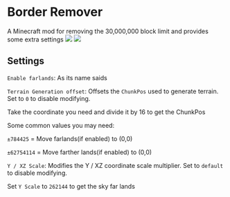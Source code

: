 # Border Remover
A Minecraft mod for removing the 30,000,000 block limit and provides some extra settings
[![](https://i.imgur.com/mmvsbdF.png)](https://www.curseforge.com/minecraft/mc-mods/cloth-config)
![](https://z3.ax1x.com/2021/07/12/WFFqRx.png)

## Settings
`Enable farlands`: As its name saids

`Terrain Generation offset`: Offsets the `ChunkPos` used to generate terrain. Set to `0` to disable modifying.

Take the coordinate you need and divide it by 16 to get the ChunkPos

Some common values you may need:

`±784425` = Move farlands(if enabled) to (0,0)

`±62754114` = Move farther lands(if enabled) to (0,0)

`Y / XZ Scale`: Modifies the Y / XZ coordinate scale multiplier. Set to `default` to disable modifying.

Set `Y Scale` to `262144` to get the sky far lands
